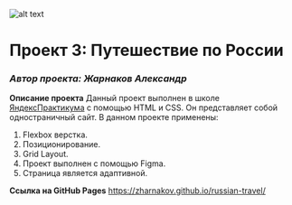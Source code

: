 ![alt text](./images/logo_place_header.svg)
# Проект 3: Путешествие по России

### *Автор проекта: Жарнаков Александр*

**Описание проекта**
Данный проект выполнен в школе [ЯндексПрактикума](https://praktikum.yandex.ru/profile/web/) c помощью HTML и CSS.
Он представляет собой одностраничный сайт.
В данном проекте применены:
1. Flexbox верстка.
2. Позиционирование.
3. Grid Layout.
4. Проект выполнен с помощью Figma.
5. Страница является адаптивной.

**Ссылка на GitHub Pages**
https://zharnakov.github.io/russian-travel/


